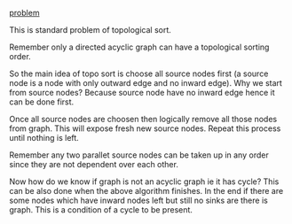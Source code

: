 [problem](https://cses.fi/problemset/task/1679/)

This is standard problem of topological sort.   

Remember only a directed acyclic graph can have a topological sorting order.

So the main idea of topo sort is choose all source nodes first (a source node is a node with only outward edge and no inward edge). Why we start from source nodes? Because source node have no inward edge hence it can be done first.

Once all source nodes are choosen then logically remove all those nodes from graph. This will expose fresh new source nodes. Repeat this process until nothing is left.

Remember any two parallet source nodes can be taken up in any order since they are not dependent over each other.

Now how do we know if graph is not an acyclic graph ie it has cycle? This can be also done when the above algorithm finishes. In the end if there are some nodes which have inward nodes left but still no sinks are there is graph. This is a condition of a cycle to be present. 